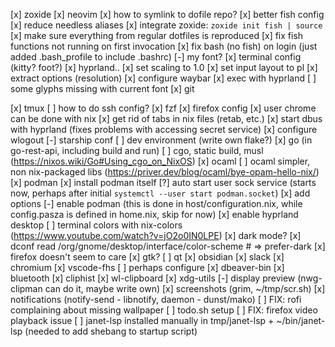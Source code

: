 [x] zoxide
[x] neovim
  [x] how to symlink to dofile repo?
[x] better fish config
  [x] reduce needless aliases
  [x] integrate zoxide: `zoxide init fish | source`
  [x] make sure everything from regular dotfiles is reproduced
  [x] fix fish functions not running on first invocation
  [x] fix bash (no fish) on login (just added .bash_profile to include .bashrc)
[-] my font?
[x] terminal config (kitty? foot?)
[x] hyprland..
  [x] set scaling to 1.0
  [x] set input layout to pl
  [x] extract options (resolution)
  [x] configure waybar
    [x] exec with hyprland
    [ ] some glyphs missing with current font
[x] git

[x] tmux
[ ] how to do ssh config?
[x] fzf
[x] firefox config
  [x] user chrome can be done with nix
[x] get rid of tabs in nix files (retab, etc.)
[x] start dbus with hyprland (fixes problems with accessing secret service)
[x] configure wlogout
[-] starship conf
[ ] dev environment (write own flake?)
  [x] go (in go-rest-api, including build and run)
  [ ] cgo, static build, musl (https://nixos.wiki/Go#Using_cgo_on_NixOS)
  [x] ocaml
  [ ] ocaml simpler, non nix-packaged libs (https://priver.dev/blog/ocaml/bye-opam-hello-nix/)
[x] podman
  [x] install podman itself
  [?] auto start user sock service (starts now, perhaps after initial `systemctl --user start podman.socket`)
[x] add options
  [-] enable podman (this is done in host/configuration.nix, while config.pasza is defined in home.nix, skip for now)
  [x] enable hyprland desktop
[ ] terminal colors with nix-colors (https://www.youtube.com/watch?v=jO2o0IN0LPE)
[x] dark mode?
  [x] dconf read /org/gnome/desktop/interface/color-scheme # => prefer-dark
  [x] firefox doesn't seem to care
  [x] gtk?
  [ ] qt
[x] obsidian
[x] slack
[x] chromium
[x] vscode-fhs
  [ ] perhaps configure
[x] dbeaver-bin
[x] bluetooth
[x] cliphist
  [x] wl-clipboard
  [x] xdg-utils
  [-] display preview (nwg-clipman can do it, maybe write own)
[x] screenshots (grim, ~/tmp/scr.sh)
[x] notifications (notify-send - libnotify, daemon - dunst/mako)
[ ] FIX: rofi complaining about missing wallpaper
[ ] todo.sh setup
[ ] FIX: firefox video playback issue
[ ] janet-lsp installed manually in tmp/janet-lsp + ~/bin/janet-lsp (needed to add shebang to startup script)

